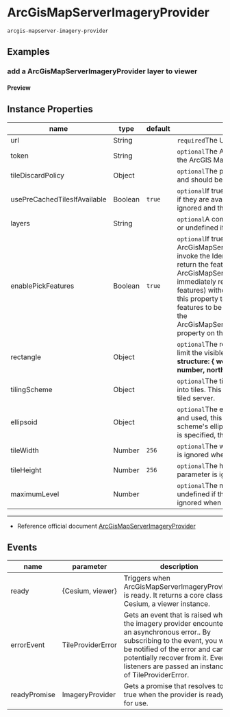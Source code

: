 # ArcGisMapServerImageryProvider

`arcgis-mapserver-imagery-provider`

## Examples

### add a ArcGisMapServerImageryProvider layer to viewer

#### Preview

<doc-preview>
  <template>
    <div class="viewer">
      <cesium-viewer @ready="ready">
       <imagery-layer :alpha="alpha" :brightness="brightness" :contrast="contrast">
        <arcgis-mapserver-imagery-provider :url="url"></arcgis-mapserver-imagery-provider>
       </imagery-layer>
      </cesium-viewer>
      <div class="demo-tool">
        <span>alpha</span>
        <vue-slider v-model="alpha" :min="0" :max="1" :interval="0.01" ></vue-slider>
        <span>brightness</span>
        <vue-slider v-model="brightness" :min="0" :max="3" :interval="0.01" ></vue-slider>
        <span>contrast</span>
        <vue-slider v-model="contrast" :min="0" :max="3" :interval="0.01" ></vue-slider>
        <span>switch url</span>
        <md-select v-model="url" placeholder="switch url" >
          <md-option
            v-for="item in options"
            :key="item.value"
            :value="item.value">
            {{item.label}}
          </md-option>
        </md-select>
      </div>
    </div>
  </template>

  <script>
    export default {
      data () {
        return {
          options: [{
            value: 'https://services.arcgisonline.com/ArcGIS/rest/services/World_Imagery/MapServer',
            label: 'World_Imagery'
          }, {
            value: 'https://services.arcgisonline.com/arcgis/rest/services/World_Street_Map/MapServer',
            label: 'World_Street_Map'
          }],
          url: 'https://services.arcgisonline.com/arcgis/rest/services/World_Street_Map/MapServer',
          alpha: 1,
          brightness: 1,
          contrast: 1
        }
      },
      methods: {
        ready (cesiumInstance) {
          const {Cesium, viewer} = cesiumInstance
          // ...
        }
      }
    }
  </script>
</doc-preview>

## Instance Properties

|name|type|default|description|
|------|-----|-----|----|
|url|String||`required`The URL of the ArcGIS MapServer service.|
|token|String||`optional`The ArcGIS token used to authenticate with the ArcGIS MapServer service.|
|tileDiscardPolicy|Object||`optional`The policy that determines if a tile is invalid and should be discarded.|
|usePreCachedTilesIfAvailable|Boolean|`true`|`optional`If true, the server's pre-cached tiles are used if they are available. If false, any pre-cached tiles are ignored and the 'export' service is used.|
|layers|String||`optional`A comma-separated list of the layers to show, or undefined if all layers should be shown.|
|enablePickFeatures|Boolean|`true`|`optional`If true, ArcGisMapServerImageryProvider#pickFeatures will invoke the Identify service on the MapServer and return the features included in the response. If false, ArcGisMapServerImageryProvider#pickFeatures will immediately return undefined (indicating no pickable features) without communicating with the server. Set this property to false if you don't want this provider's features to be pickable. Can be overridden by setting the ArcGisMapServerImageryProvider#enablePickFeatures property on the object.|
|rectangle|Object||`optional`The rectangle of the layer. This rectangle can limit the visible portion of the imagery provider. **structure: { west: number, south: number, east: number, north: number }**|
|tilingScheme|Object||`optional`The tiling scheme to use to divide the world into tiles. This parameter is ignored when accessing a tiled server.|
|ellipsoid|Object||`optional`The ellipsoid. If the tilingScheme is specified and used, this parameter is ignored and the tiling scheme's ellipsoid is used instead. If neither parameter is specified, the WGS84 ellipsoid is used.|
|tileWidth|Number|`256`|`optional`The width of each tile in pixels. This parameter is ignored when accessing a tiled server.|
|tileHeight|Number|`256`|`optional`The height of each tile in pixels. This parameter is ignored when accessing a tiled server.|
|maximumLevel|Number||`optional`The maximum tile level to request, or undefined if there is no maximum. This parameter is ignored when accessing a tiled server.|
---

- Reference official document  [ArcGisMapServerImageryProvider](https://cesium.com/docs/cesiumjs-ref-doc/ArcGisMapServerImageryProvider.html)

## Events

|name|parameter|description|
|------|----|----|
|ready|{Cesium, viewer}|Triggers when ArcGisMapServerImageryProvider is ready. It returns a core class of Cesium, a viewer instance.|
|errorEvent|TileProviderError|Gets an event that is raised when the imagery provider encounters an asynchronous error.. By subscribing to the event, you will be notified of the error and can potentially recover from it. Event listeners are passed an instance of TileProviderError.|
| readyPromise | ImageryProvider | Gets a promise that resolves to true when the provider is ready for use. |
